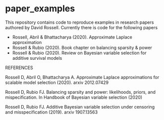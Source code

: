 # paper_examples
This repository contains code to reproduce examples in research papers authored by David Rossell. Currently there is code for the following papers

- Rossell, Abril & Bhattacharya (2020). Approximate Laplace approximation
- Rossell & Rubio (2020). Book chapter on balancing sparsity & power
- Rossell & Rubio (2020). Review on Bayesian variable selection for additive survival models

REFERENCES

Rossell D, Abril O, Bhattacharya A. Approximate Laplace approximations for scalable model selection (2020). arxiv 2012.07429 

Rossell D, Rubio FJ. Balancing sparsity and power: likelihoods, priors, and mispecification. In Handbook of Bayesian variable selection (2020)

Rossell D, Rubio FJ. Additive Bayesian variable selection under censoring and  misspecification (2019). arxiv 1907.13563
